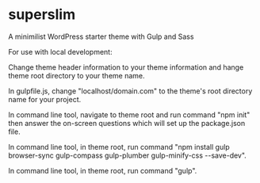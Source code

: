 # superslim
A minimilist WordPress starter theme with Gulp and Sass

For use with local development:
	
Change theme header information to your theme information and hange theme root directory to your theme name.

In gulpfile.js, change "localhost/domain.com" to the theme's root directory name for your project.

In command line tool, navigate to theme root and run command "npm init" then answer the on-screen questions which will set up the package.json file.

In command line tool, in theme root, run command "npm install gulp browser-sync gulp-compass gulp-plumber gulp-minify-css --save-dev".

In command line tool, in theme root, run command "gulp".
